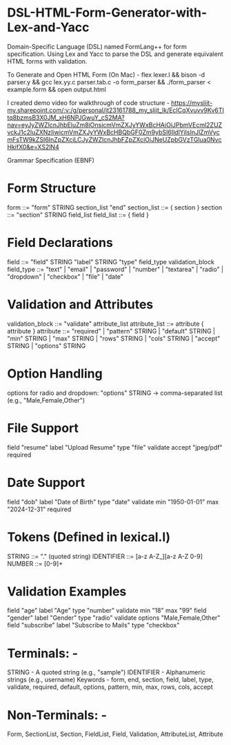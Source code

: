 # DSL-HTML-Form-Generator-with-Lex-and-Yacc
Domain-Specific Language (DSL) named FormLang++ for form specification. Using Lex and Yacc to parse the DSL and generate equivalent HTML forms with validation.


To Generate and Open HTML Form (On Mac) -  flex lexer.l && bison -d parser.y && gcc lex.yy.c parser.tab.c -o form_parser && ./form_parser < example.form && open output.html


I created demo video for walkthrough of code structure - https://mysliit-my.sharepoint.com/:v:/g/personal/it23161788_my_sliit_lk/EcICqXvuvv9Kv6TItq8bzmsB3X0JM_xH6NPJGwuY_cS2MA?nav=eyJyZWZlcnJhbEluZm8iOnsicmVmZXJyYWxBcHAiOiJPbmVEcml2ZUZvckJ1c2luZXNzIiwicmVmZXJyYWxBcHBQbGF0Zm9ybSI6IldlYiIsInJlZmVycmFsTW9kZSI6InZpZXciLCJyZWZlcnJhbFZpZXciOiJNeUZpbGVzTGlua0NvcHkifX0&e=XS2lN4


Grammar Specification (EBNF)


# Form Structure
form ::= "form" STRING section_list "end"
section_list ::= { section }
section ::= "section" STRING field_list
field_list ::= { field }
# Field Declarations
field ::= "field" STRING "label" STRING "type" field_type validation_block
field_type ::= "text" | "email" | "password" | "number" | "textarea" |
"radio" | "dropdown" | "checkbox" | "file" | "date"
# Validation and Attributes
validation_block ::= "validate" attribute_list
attribute_list ::= attribute { attribute }
attribute ::=
"required"
| "pattern" STRING
| "default" STRING
| "min" STRING
| "max" STRING
| "rows" STRING
| "cols" STRING
| "accept" STRING
| "options" STRING
# Option Handling
options for radio and dropdown:
"options" STRING → comma-separated list (e.g., "Male,Female,Other")
# File Support
field "resume" label "Upload Resume" type "file" validate accept "jpeg/pdf"
required
# Date Support
field "dob" label "Date of Birth" type "date" validate min "1950-01-01" max
"2024-12-31" required
# Tokens (Defined in lexical.l)
STRING ::= "." (quoted string)
IDENTIFIER ::= [a-z A-Z_][a-z A-Z 0-9]
NUMBER ::= [0-9]+
# Validation Examples
field "age" label "Age" type "number" validate min "18" max "99"
field "gender" label "Gender" type "radio" validate options
"Male,Female,Other"
field "subscribe" label "Subscribe to Mails" type "checkbox"
# Terminals: -
STRING - A quoted string (e.g., "sample")
IDENTIFIER - Alphanumeric strings (e.g., username)
Keywords - form, end, section, field, label, type, validate, required, default,
options, pattern, min, max, rows, cols, accept
# Non-Terminals: -
Form, SectionList, Section, FieldList, Field, Validation, AttributeList, Attribute
